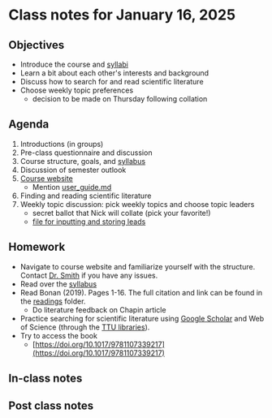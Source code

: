 # Class notes for January 16, 2025

## Objectives
- Introduce the course and [syllabi](../syllabus)
- Learn a bit about each other's interests and background
- Discuss how to search for and read scientific literature
- Choose weekly topic preferences
	- decision to be made on Thursday following collation

## Agenda
1. Introductions (in groups)
2. Pre-class questionnaire and discussion
3. Course structure, goals, and [syllabus](../syllabus)
4. Discussion of semester outlook
5. [Course website](https://github.com/SmithEcophysLab/ecosys_modeling_sprin2025)
	- Mention [user_guide.md](../user_guide.md)
6. Finding and reading scientific literature
7. Weekly topic discussion: pick weekly topics and choose topic leaders
	- secret ballot that Nick will collate (pick your favorite!)
	- [file for inputting and storing leads](../weekly_leads/weekly_leads.md)

## Homework
- Navigate to course website and familiarize yourself with the structure.
Contact [Dr. Smith](mailto:nick.smith@ttu.edu) if you have any issues.
- Read over the [syllabus](../syllabus)
- Read Bonan (2019). Pages 1-16. The full citation and link can be found in the 
[readings](../readings) folder.
	- Do literature feedback on Chapin article
- Practice searching for scientific literature using 
[Google Scholar](http://scholar.google.com)
and Web of Science (through the [TTU libraries](https://www.depts.ttu.edu/library/)).
- Try to access the book
	- [https://doi.org/10.1017/9781107339217](https://doi.org/10.1017/9781107339217)

## In-class notes

## Post class notes
